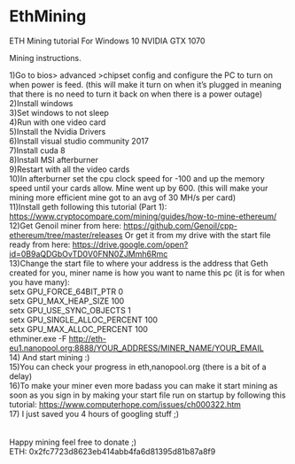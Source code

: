 # EthMining
ETH Mining tutorial For Windows 10 NVIDIA GTX 1070

Mining instructions.
 
1)Go to bios> advanced >chipset config and configure the PC to turn on when power is feed. (this will make it turn on when it’s plugged in meaning that there is no need to turn it back on when there is a power outage)<br>
2)Install windows<br>
3)Set windows to not sleep<br>
4)Run with one video card
<br>5)Install the Nvidia Drivers
<br>6)Install visual studio community 2017
<br>7)Install cuda 8
<br>8)Install MSI afterburner<br>
9)Restart with all the video cards
<br>10)In afterburner set the cpu clock speed for -100 and up the memory speed until your cards allow. Mine went up by 600. (this will make your mining more efficient mine got to an avg of 30 MH/s per card)
<br>11)Install geth following this tutorial (Part 1): https://www.cryptocompare.com/mining/guides/how-to-mine-ethereum/
<br>12)Get Genoil miner from here: https://github.com/Genoil/cpp-ethereum/tree/master/releases Or get it from my drive with the start file ready from here: https://drive.google.com/open?id=0B9aQDGbOvTD0V0FNN0ZJMmh6Rmc
<br>13)Change the start file to where your address is the address that Geth created for you, miner name is how you want to name this pc (it is for when you have many):
<br>setx GPU_FORCE_64BIT_PTR 0
<br>setx GPU_MAX_HEAP_SIZE 100
<br>setx GPU_USE_SYNC_OBJECTS 1
<br>setx GPU_SINGLE_ALLOC_PERCENT 100
<br>setx GPU_MAX_ALLOC_PERCENT 100
<br>ethminer.exe -F http://eth-eu1.nanopool.org:8888/YOUR_ADDRESS/MINER_NAME/YOUR_EMAIL
<br>14) And start mining :)
<br>15)You can check your progress in eth,nanopool.org (there is a bit of a delay)
<br>16)To make your miner even more badass you can make it start mining as soon as you sign in by making your start file run on startup by following this tutorial: https://www.computerhope.com/issues/ch000322.htm
<br>17) I just saved you 4 hours of googling stuff ;)
 <br><br><br>
Happy mining feel free to donate ;)<br>
ETH: 0x2fc7723d8623eb414abb4fa6d81395d81b87a8f9

